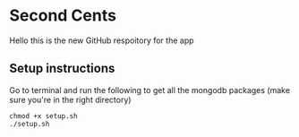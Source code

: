 # Second Cents

Hello this is the new GitHub respoitory for the app

## Setup instructions
Go to terminal and run the following to get all the mongodb packages
(make sure you're in the right directory)
```
chmod +x setup.sh
./setup.sh
```